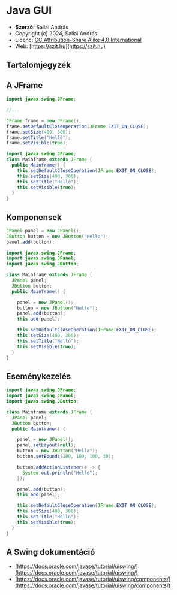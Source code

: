 # Java GUI

* **Szerző:** Sallai András
* Copyright (c) 2024, Sallai András
* Licenc: [CC Attribution-Share Alike 4.0 International](https://creativecommons.org/licenses/by-sa/4.0/)
* Web: [https://szit.hu](https://szit.hu)

## Tartalomjegyzék

## A JFrame

```java
import javax.swing.JFrame;

//...

JFrame frame = new JFrame();
frame.setDefaultCloseOperation(JFrame.EXIT_ON_CLOSE);
frame.setSize(400, 300);
frame.setTitle("Helló");
frame.setVisible(true);
```

```java
import javax.swing.JFrame;
class Mainframe extends JFrame {
  public Mainframe() {
    this.setDefaultCloseOperation(JFrame.EXIT_ON_CLOSE);
    this.setSize(400, 300);
    this.setTitle("Helló");
    this.setVisible(true);
  }
}
```

## Komponensek

```java
JPanel panel = new JPanel();
JButton button = new JButton("Hello");
panel.add(button);
```

```java
import javax.swing.JFrame;
import javax.swing.JPanel;
import javax.swing.JButton;

class Mainframe extends JFrame {
  JPanel panel;
  JButton button;
  public Mainframe() {

    panel = new JPanel();
    button = new JButton("Hello");
    panel.add(button);
    this.add(panel);

    this.setDefaultCloseOperation(JFrame.EXIT_ON_CLOSE);
    this.setSize(400, 300);
    this.setTitle("Helló");
    this.setVisible(true);
  }
}
```

## Eseménykezelés

```java
import javax.swing.JFrame;
import javax.swing.JPanel;
import javax.swing.JButton;

class Mainframe extends JFrame {
  JPanel panel;
  JButton button;
  public Mainframe() {

    panel = new JPanel();
    panel.setLayout(null);
    button = new JButton("Hello");
    button.setBounds(100, 100, 100, 30);

    button.addActionListener(e -> {
      System.out.println("Hello");
    });

    panel.add(button);
    this.add(panel);

    this.setDefaultCloseOperation(JFrame.EXIT_ON_CLOSE);
    this.setSize(400, 300);
    this.setTitle("Helló");
    this.setVisible(true);
  }
}
```

## A Swing dokumentáció

* [https://docs.oracle.com/javase/tutorial/uiswing/](https://docs.oracle.com/javase/tutorial/uiswing/)
* [https://docs.oracle.com/javase/tutorial/uiswing/components/](https://docs.oracle.com/javase/tutorial/uiswing/components/)
